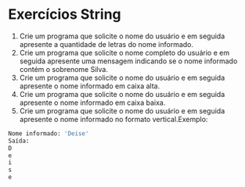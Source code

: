 # Exercícios String

1. Crie um programa que solicite o nome do usuário e em seguida apresente a quantidade de letras do nome informado.
2. Crie um programa que solicite o nome completo do usuário e em seguida apresente uma mensagem indicando se o nome informado contém o sobrenome Silva.
3. Crie um programa que solicite o nome do usuário e em seguida apresente o nome informado em caixa alta.
4. Crie um programa que solicite o nome do usuário e em seguida apresente o nome informado em caixa baixa.
5. Crie um programa que solicite o nome do usuário e em seguida apresente o nome informado no formato vertical.Exemplo:
```bash
Nome informado: 'Deise'
Saída:
D
e
i
s
e
```